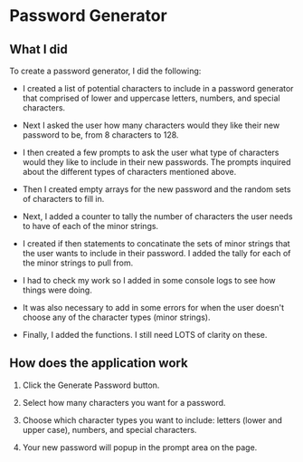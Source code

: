 # Password Generator

## What I did
To create a password generator, I did the following:

* I created a list of potential characters to include in a password generator that comprised of lower and uppercase letters, numbers, and special characters.

* Next I asked the user how many characters would they like their new password to be, from 8 characters to 128.

* I then created a few prompts to ask the user what type of characters would they like to include in their new passwords.  The prompts inquired about the different types of characters mentioned above.

* Then I created empty arrays for the new password and the random sets of characters to fill in.

*  Next, I added a counter to tally the number of characters the user needs to have of each of the minor strings.

* I created if then statements to concatinate the sets of minor strings that the user wants to include in their password.  I added the tally for each of the minor strings to pull from.

* I had to check my work so I added in some console logs to see how things were doing.

* It was also necessary to add in some errors for when the user doesn't choose any of the character types (minor strings).

* Finally, I added the functions.  I still need LOTS of clarity on these.

## How does the application work

1. Click the Generate Password button.

2. Select how many characters you want for a password.

3. Choose which character types you want to include: letters (lower and upper case), numbers, and special characters.

4. Your new password will popup in the prompt area on the page.